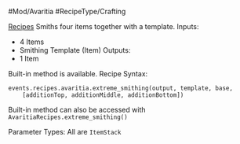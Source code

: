#Mod/Avaritia #RecipeType/Crafting

<ins>Recipes</ins>
Smiths four items together with a template.
Inputs:
- 4 Items
- Smithing Template (Item)
Outputs:
- 1 Item

Built-in method is available.
Recipe Syntax:
```
events.recipes.avaritia.extreme_smithing(output, template, base, 
	[additionTop, additionMiddle, additionBottom])
```

Built-in method can also be accessed with `AvaritiaRecipes.extreme_smithing()`

Parameter Types:
All are `ItemStack`